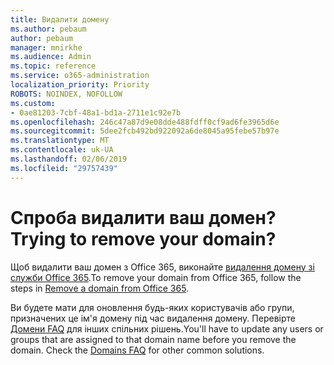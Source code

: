 ```yaml
---
title: Видалити домену
ms.author: pebaum
author: pebaum
manager: mnirkhe
ms.audience: Admin
ms.topic: reference
ms.service: o365-administration
localization_priority: Priority
ROBOTS: NOINDEX, NOFOLLOW
ms.custom:
- 0ae81203-7cbf-48a1-bd1a-2711e1c92e7b
ms.openlocfilehash: 246c47a87d9e08dde488fdff0cf9ad6fe3965d6e
ms.sourcegitcommit: 5dee2fcb492bd922092a6de8045a95febe57b97e
ms.translationtype: MT
ms.contentlocale: uk-UA
ms.lasthandoff: 02/06/2019
ms.locfileid: "29757439"
---
```

# <a name="trying-to-remove-your-domain"></a><span data-ttu-id="80fc3-102">Спроба видалити ваш домен?</span><span class="sxs-lookup"><span data-stu-id="80fc3-102">Trying to remove your domain?</span></span>

<span data-ttu-id="80fc3-103">Щоб видалити ваш домен з Office 365, виконайте [видалення домену зі служби Office 365](https://support.office.com/article/Remove-a-domain-from-Office-365-f09696b2-8c29-4588-a08b-b333da19810c.aspx).</span><span class="sxs-lookup"><span data-stu-id="80fc3-103">To remove your domain from Office 365, follow the steps in [Remove a domain from Office 365](https://support.office.com/article/Remove-a-domain-from-Office-365-f09696b2-8c29-4588-a08b-b333da19810c.aspx).</span></span>
  
<span data-ttu-id="80fc3-p101">Ви будете мати для оновлення будь-яких користувачів або групи, призначених це ім'я домену під час видалення домену. Перевірте [Домени FAQ](https://support.office.com/article/Domains-FAQ-1272bad0-4bd4-4796-8005-67d6fb3afc5a.aspx) для інших спільних рішень.</span><span class="sxs-lookup"><span data-stu-id="80fc3-p101">You'll have to update any users or groups that are assigned to that domain name before you remove the domain. Check the [Domains FAQ](https://support.office.com/article/Domains-FAQ-1272bad0-4bd4-4796-8005-67d6fb3afc5a.aspx) for other common solutions.</span></span> 
  

